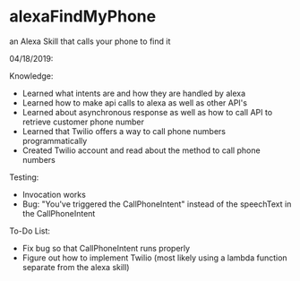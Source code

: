 # alexaFindMyPhone
an Alexa Skill that calls your phone to find it 

04/18/2019: 

Knowledge: 
- Learned what intents are and how they are handled by alexa
- Learned how to make api calls to alexa as well as other API's
- Learned about asynchronous response as well as how to call API to retrieve customer phone number 
- Learned that Twilio offers a way to call phone numbers programmatically 
- Created Twilio account and read about the method to call phone numbers 

Testing: 
- Invocation works
- Bug: "You've triggered the CallPhoneIntent" instead of the speechText in the CallPhoneIntent

To-Do List: 
- Fix bug so that CallPhoneIntent runs properly 
- Figure out how to implement Twilio (most likely using a lambda function separate from the alexa skill) 

